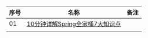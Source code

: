 

| 序号 | 名称                                                         | 备注 |
| ---- | ------------------------------------------------------------ | ---- |
| 01   | [10分钟详解Spring全家桶7大知识点](https://zhuanlan.zhihu.com/p/59327709) |      |
|      |                                                              |      |


